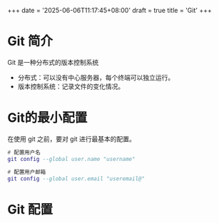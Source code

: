 +++
date = '2025-06-06T11:17:45+08:00'
draft = true
title = 'Git'
+++

# Git 简介
Git 是一种分布式的版本控制系统
- 分布式：可以没有中心服务器，每个终端可以独立运行。
- 版本控制系统：记录文件的变化情况。

# Git的最小配置
在使用 git 之前，要对 git 进行最基本的配置。

```lua
# 配置用户名
git config --global user.name "username"

# 配置用户邮箱
git config --global user.email "useremail@"
```

# Git 配置
